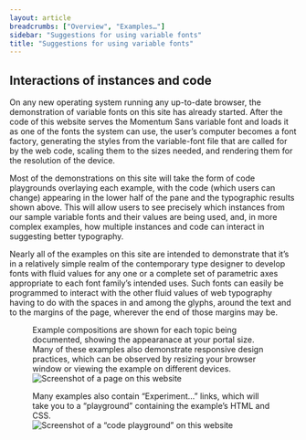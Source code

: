 ```yaml
---
layout: article
breadcrumbs: ["Overview", "Examples…"]
sidebar: "Suggestions for using variable fonts"
title: "Suggestions for using variable fonts"
---
```


## Interactions of instances and code

On any new operating system running any up-to-date browser, the demonstration of variable fonts on this site has already started. After the code of this website serves the Momentum Sans variable font and loads it as one of the fonts the system can use, the user’s computer becomes a font factory, generating the styles from the variable-font file that are called for by the web code, scaling them to the sizes needed, and rendering them for the resolution of the device. 

Most of the demonstrations on this site will take the form of code playgrounds overlaying each example, with the code (which users can change) appearing in the lower half of the pane and the typographic results shown above. This will allow users to see precisely which instances from our sample variable fonts and their values are being used, and, in more complex examples, how multiple instances and code can interact in suggesting better typography. 

Nearly all of the examples on this site are intended to demonstrate that it’s in a relatively simple realm of the contemporary type designer to develop fonts with fluid values for any one or a complete set of parametric axes appropriate to each font family’s intended uses. Such fonts can easily be programmed to interact with the other fluid values of web typography having to do with the spaces in and among the glyphs, around the text and to the margins of the page, wherever the end of those margins may be. 

<style>
    #overview-examples-screenshots figure img {
        max-width: 4in;
    }
</style>

<div id='overview-examples-screenshots' class='example'>
    <figure>
        <figcaption>Example compositions are shown for each topic being documented, showing the appearanace at your portal size. Many of these examples also demonstrate responsive design practices, which can be observed by resizing your browser window or viewing the example on different devices.</figcaption>
        <img src="{{site.baseurl}}/images/articles/overview/screenshot-participation.png" alt="Screenshot of a page on this website">
    </figure>
    <figure>
        <figcaption>Many examples also contain “Experiment…” links, which will take you to a “playground” containing the example’s HTML and CSS.</figcaption>
        <img src="{{site.baseurl}}/images/articles/overview/screenshot-playground.png" alt="Screenshot of a “code playground” on this website">
    </figure>
</div>
